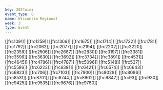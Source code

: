 ```yaml
---
key: 2024wimi
event_type: 0
name: Wisconsin Regional
week: 3
type: Event
---
```

[[frc1091]]
[[frc1259]]
[[frc1306]]
[[frc1675]]
[[frc1714]]
[[frc1732]]
[[frc1781]]
[[frc1792]]
[[frc2062]]
[[frc2077]]
[[frc2194]]
[[frc2202]]
[[frc2220]]
[[frc2358]]
[[frc2506]]
[[frc2667]]
[[frc2830]]
[[frc3197]]
[[frc3381]]
[[frc3596]]
[[frc3630]]
[[frc3692]]
[[frc3734]]
[[frc3891]]
[[frc4531]]
[[frc4645]]
[[frc4786]]
[[frc4787]]
[[frc5096]]
[[frc5148]]
[[frc537]]
[[frc5586]]
[[frc6223]]
[[frc6381]]
[[frc6421]]
[[frc6574]]
[[frc6643]]
[[frc6823]]
[[frc706]]
[[frc7103]]
[[frc7900]]
[[frc8029]]
[[frc8096]]
[[frc8531]]
[[frc8701]]
[[frc8744]]
[[frc8802]]
[[frc8847]]
[[frc93]]
[[frc930]]
[[frc9425]]
[[frc9535]]
[[frc9676]]
[[frc9760]]
